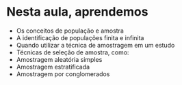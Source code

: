 # Nesta aula, aprendemos

- Os conceitos de população e amostra
- A identificação de populações finita e infinita
- Quando utilizar a técnica de amostragem em um estudo
- Técnicas de seleção de amostra, como:
- Amostragem aleatória simples
- Amostragem estratificada
- Amostragem por conglomerados
